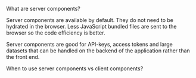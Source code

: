 What are server components?

Server components are available by default. They do not need to be hydrated in the browser. Less JavaScript bundled files are sent to the browser so the code efficiency is better.

Server components are good for API-keys, access tokens and large datasets that can be handled on the backend of the application rather than the front end.

When to use server components vs client components?